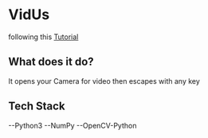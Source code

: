 # VidUs

following this
[Tutorial](https://youtu.be/1XTqE7LFQjI)

## What does it do?
It opens your Camera for video then escapes with any key

## Tech Stack
--Python3
--NumPy
--OpenCV-Python
